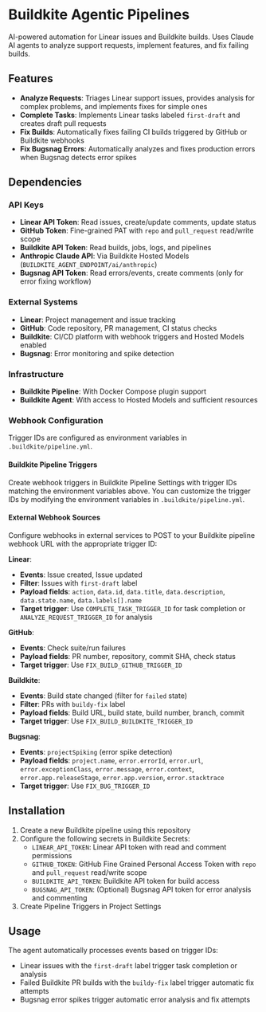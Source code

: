 # Buildkite Agentic Pipelines

AI-powered automation for Linear issues and Buildkite builds. Uses Claude AI agents to analyze support requests, implement features, and fix failing builds.

## Features

- **Analyze Requests**: Triages Linear support issues, provides analysis for complex problems, and implements fixes for simple ones
- **Complete Tasks**: Implements Linear tasks labeled `first-draft` and creates draft pull requests
- **Fix Builds**: Automatically fixes failing CI builds triggered by GitHub or Buildkite webhooks
- **Fix Bugsnag Errors**: Automatically analyzes and fixes production errors when Bugsnag detects error spikes

## Dependencies

### API Keys
- **Linear API Token**: Read issues, create/update comments, update status
- **GitHub Token**: Fine-grained PAT with `repo` and `pull_request` read/write scope
- **Buildkite API Token**: Read builds, jobs, logs, and pipelines
- **Anthropic Claude API**: Via Buildkite Hosted Models (`BUILDKITE_AGENT_ENDPOINT/ai/anthropic`)
- **Bugsnag API Token**: Read errors/events, create comments (only for error fixing workflow)

### External Systems
- **Linear**: Project management and issue tracking
- **GitHub**: Code repository, PR management, CI status checks
- **Buildkite**: CI/CD platform with webhook triggers and Hosted Models enabled
- **Bugsnag**: Error monitoring and spike detection

### Infrastructure
- **Buildkite Pipeline**: With Docker Compose plugin support
- **Buildkite Agent**: With access to Hosted Models and sufficient resources

### Webhook Configuration

Trigger IDs are configured as environment variables in `.buildkite/pipeline.yml`.

#### Buildkite Pipeline Triggers
Create webhook triggers in Buildkite Pipeline Settings with trigger IDs matching the environment variables above. You can customize the trigger IDs by modifying the environment variables in `.buildkite/pipeline.yml`.

#### External Webhook Sources
Configure webhooks in external services to POST to your Buildkite pipeline webhook URL with the appropriate trigger ID:

**Linear**:
- **Events**: Issue created, Issue updated
- **Filter**: Issues with `first-draft` label
- **Payload fields**: `action`, `data.id`, `data.title`, `data.description`, `data.state.name`, `data.labels[].name`
- **Target trigger**: Use `COMPLETE_TASK_TRIGGER_ID` for task completion or `ANALYZE_REQUEST_TRIGGER_ID` for analysis

**GitHub**:
- **Events**: Check suite/run failures
- **Payload fields**: PR number, repository, commit SHA, check status
- **Target trigger**: Use `FIX_BUILD_GITHUB_TRIGGER_ID`

**Buildkite**:
- **Events**: Build state changed (filter for `failed` state)
- **Filter**: PRs with `buildy-fix` label
- **Payload fields**: Build URL, build state, build number, branch, commit
- **Target trigger**: Use `FIX_BUILD_BUILDKITE_TRIGGER_ID`

**Bugsnag**:
- **Events**: `projectSpiking` (error spike detection)
- **Payload fields**: `project.name`, `error.errorId`, `error.url`, `error.exceptionClass`, `error.message`, `error.context`, `error.app.releaseStage`, `error.app.version`, `error.stacktrace`
- **Target trigger**: Use `FIX_BUG_TRIGGER_ID`

## Installation

1. Create a new Buildkite pipeline using this repository
2. Configure the following secrets in Buildkite Secrets:
   - `LINEAR_API_TOKEN`: Linear API token with read and comment permissions
   - `GITHUB_TOKEN`: GitHub Fine Grained Personal Access Token with `repo` and `pull_request` read/write scope
   - `BUILDKITE_API_TOKEN`: Buildkite API token for build access
   - `BUGSNAG_API_TOKEN`: (Optional) Bugsnag API token for error analysis and commenting
3. Create Pipeline Triggers in Project Settings

## Usage

The agent automatically processes events based on trigger IDs:
- Linear issues with the `first-draft` label trigger task completion or analysis
- Failed Buildkite PR builds with the `buildy-fix` label trigger automatic fix attempts
- Bugsnag error spikes trigger automatic error analysis and fix attempts
